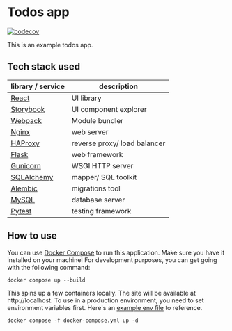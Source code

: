 # Todos app

[![codecov](https://codecov.io/gh/aryaniyaps/todos/branch/main/graph/badge.svg?token=K82QAJ2EF7)](https://codecov.io/gh/aryaniyaps/todos)

This is an example todos app.

## Tech stack used

| library / service                                      | description                  |
| ------------------------------------------------------ | ---------------------------- |
| [React](https://github.com/facebook/react)             | UI library                   |
| [Storybook](https://github.com/storybookjs/storybook)  | UI component explorer        |
| [Webpack](https://github.com/webpack/webpack)          | Module bundler               |
| [Nginx](https://github.com/nginx/nginx)                | web server                   |
| [HAProxy](https://github.com/haproxy/haproxy)          | reverse proxy/ load balancer |
| [Flask](https://github.com/pallets/flask)              | web framework                |
| [Gunicorn](https://github.com/benoitc/gunicorn)        | WSGI HTTP server             |
| [SQLAlchemy](https://github.com/sqlalchemy/sqlalchemy) | mapper/ SQL toolkit          |
| [Alembic](https://github.com/sqlalchemy/alembic)       | migrations tool              |
| [MySQL](https://github.com/mysql/mysql-server)         | database server              |
| [Pytest](https://github.com/pytest-dev/pytest)         | testing framework            |

## How to use

You can use [Docker Compose](https://github.com/docker/compose) to run this application.
Make sure you have it installed on your machine! For development purposes, you can get
going with the following command:

```text
docker compose up --build
```

This spins up a few containers locally. The site will be available at
http://localhost. To use in a production environment, you need to set environment
variables first. Here's an [example env file](example.env) to reference.

```text
docker compose -f docker-compose.yml up -d
```
